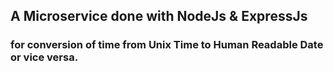 ## A Microservice done with NodeJs & ExpressJs 
### for conversion of time from Unix Time to Human Readable Date or vice versa. 